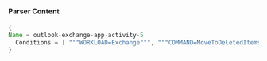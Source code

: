 #### Parser Content
```Java
{
Name = outlook-exchange-app-activity-5
  Conditions = [ """WORKLOAD=Exchange""", """COMMAND=MoveToDeletedItems""" , """CLIENTPROCESSNAME=""", """TS="""]
}
```